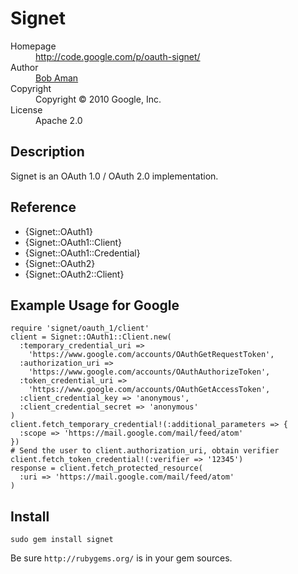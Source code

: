 # Signet

<dl>
  <dt>Homepage</dt><dd><a href="http://code.google.com/p/oauth-signet/">http://code.google.com/p/oauth-signet/</a></dd>
  <dt>Author</dt><dd><a href="mailto:bobaman@google.com">Bob Aman</a></dd>
  <dt>Copyright</dt><dd>Copyright © 2010 Google, Inc.</dd>
  <dt>License</dt><dd>Apache 2.0</dd>
</dl>

## Description

Signet is an OAuth 1.0 / OAuth 2.0 implementation.

## Reference

- {Signet::OAuth1}
- {Signet::OAuth1::Client}
- {Signet::OAuth1::Credential}
- {Signet::OAuth2}
- {Signet::OAuth2::Client}

## Example Usage for Google

    require 'signet/oauth_1/client'
    client = Signet::OAuth1::Client.new(
      :temporary_credential_uri =>
        'https://www.google.com/accounts/OAuthGetRequestToken',
      :authorization_uri =>
        'https://www.google.com/accounts/OAuthAuthorizeToken',
      :token_credential_uri =>
        'https://www.google.com/accounts/OAuthGetAccessToken',
      :client_credential_key => 'anonymous',
      :client_credential_secret => 'anonymous'
    )
    client.fetch_temporary_credential!(:additional_parameters => {
      :scope => 'https://mail.google.com/mail/feed/atom'
    })
    # Send the user to client.authorization_uri, obtain verifier
    client.fetch_token_credential!(:verifier => '12345')
    response = client.fetch_protected_resource(
      :uri => 'https://mail.google.com/mail/feed/atom'
    )

## Install

`sudo gem install signet`

Be sure `http://rubygems.org/` is in your gem sources.
